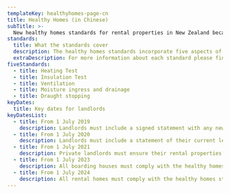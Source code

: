 ```yaml
---
templateKey: healthyhomes-page-cn
title: Healthy Homes (in Chinese)
subTitle: >-
  New healthy homes standards for rental properties in New Zealand became law on 1 July 2019. The standards will play a significant role in maintaining and improving the quality of the rental properties. These standards will help ensure landlords have healthier, safer properties and lower maintenance costs for their investments.
standards:
  title: What the standards cover
  description: The healthy homes standards incorporate five aspects of a property, which all contribute to a warm and dry home.
  extraDescription: For more information about each standard please find here - https://www.tenancy.govt.nz/healthy-homes/about-the-healthy-homes-standards/
fiveStandards:
  - title: Heating Test
  - title: Insulation Test
  - title: Ventilation
  - title: Moisture ingress and drainage
  - title: Draught stopping
keyDates:
  title: Key dates for landlords
keyDatesList:
  - title: From 1 July 2019
    description: Landlords must include a signed statement with any new, varied or renewed tenancy agreement that they will comply, or already do comply, with the healthy homes standards.
  - title: From 1 July 2020
    description: Landlords must include a statement of their current level of compliance with the healthy homes standards in any new, varied or renewed tenancy agreement.
  - title: From 1 July 2021
    description: Private landlords must ensure their rental properties comply with the healthy homes standards within 90 days of any new, or renewed, tenancy.
  - title: From 1 July 2023
    description: All boarding houses must comply with the healthy homes standards.
  - title: From 1 July 2024
    description: All rental homes must comply with the healthy homes standards.
---
```

